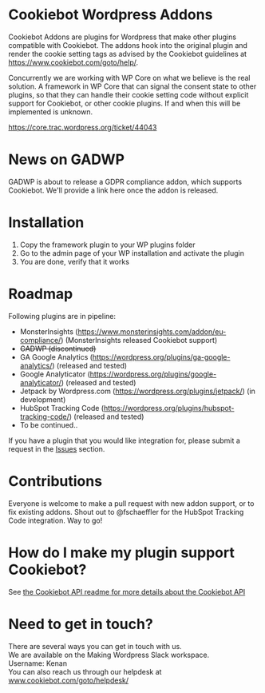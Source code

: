 # Cookiebot Wordpress Addons


Cookiebot Addons are plugins for Wordpress that make other plugins compatible with Cookiebot. 
The addons hook into the original plugin and render the cookie setting tags as advised by the Cookiebot guidelines at https://www.cookiebot.com/goto/help/.

Concurrently we are working with WP Core on what we believe is the real solution. A framework in WP Core that can signal the consent state to other plugins,
so that they can handle their cookie setting code without explicit support for Cookiebot, or other cookie plugins. If and when this will be implemented is unknown.

https://core.trac.wordpress.org/ticket/44043 

# News on GADWP
GADWP is about to release a GDPR compliance addon, which supports Cookiebot. We'll provide a link here once the addon is released. 

# Installation
1. Copy the framework plugin to your WP plugins folder
2. Go to the admin page of your WP installation and activate the plugin
3. You are done, verify that it works

# Roadmap

Following plugins are in pipeline:
* MonsterInsights (https://www.monsterinsights.com/addon/eu-compliance/) (MonsterInsights released Cookiebot support)
* ~~GADWP (discontinued)~~
* GA Google Analytics (https://wordpress.org/plugins/ga-google-analytics/) (released and tested)
* Google Analyticator (https://wordpress.org/plugins/google-analyticator/) (released and tested)
* Jetpack by Wordpress.com (https://wordpress.org/plugins/jetpack/) (in development)
* HubSpot Tracking Code (https://wordpress.org/plugins/hubspot-tracking-code/) (released and tested)
* To be continued..

If you have a plugin that you would like integration for, please submit a request in the [Issues](https://github.com/CybotAS/CookiebotAddons/issues) section.

# Contributions
Everyone is welcome to make a pull request with new addon support, or to fix existing addons.
Shout out to @fschaeffler for the HubSpot Tracking Code integration. Way to go!


# How do I make my plugin support Cookiebot?
See [the Cookiebot API readme for more details about the Cookiebot API](CookiebotAPI.md)

# Need to get in touch?

There are several ways you can get in touch with us. <br>
We are available on the Making Wordpress Slack workspace. <br>
Username: Kenan <br>
You can also reach us through our helpdesk at www.cookiebot.com/goto/helpdesk/